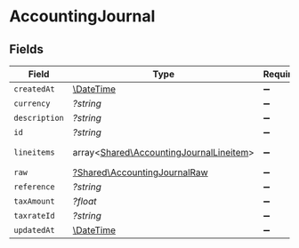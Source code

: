 # AccountingJournal


## Fields

| Field                                                                                       | Type                                                                                        | Required                                                                                    | Description                                                                                 |
| ------------------------------------------------------------------------------------------- | ------------------------------------------------------------------------------------------- | ------------------------------------------------------------------------------------------- | ------------------------------------------------------------------------------------------- |
| `createdAt`                                                                                 | [\DateTime](https://www.php.net/manual/en/class.datetime.php)                               | :heavy_minus_sign:                                                                          | N/A                                                                                         |
| `currency`                                                                                  | *?string*                                                                                   | :heavy_minus_sign:                                                                          | N/A                                                                                         |
| `description`                                                                               | *?string*                                                                                   | :heavy_minus_sign:                                                                          | N/A                                                                                         |
| `id`                                                                                        | *?string*                                                                                   | :heavy_minus_sign:                                                                          | N/A                                                                                         |
| `lineitems`                                                                                 | array<[Shared\AccountingJournalLineitem](../../Models/Shared/AccountingJournalLineitem.md)> | :heavy_minus_sign:                                                                          | new field name                                                                              |
| `raw`                                                                                       | [?Shared\AccountingJournalRaw](../../Models/Shared/AccountingJournalRaw.md)                 | :heavy_minus_sign:                                                                          | N/A                                                                                         |
| `reference`                                                                                 | *?string*                                                                                   | :heavy_minus_sign:                                                                          | N/A                                                                                         |
| `taxAmount`                                                                                 | *?float*                                                                                    | :heavy_minus_sign:                                                                          | N/A                                                                                         |
| `taxrateId`                                                                                 | *?string*                                                                                   | :heavy_minus_sign:                                                                          | N/A                                                                                         |
| `updatedAt`                                                                                 | [\DateTime](https://www.php.net/manual/en/class.datetime.php)                               | :heavy_minus_sign:                                                                          | N/A                                                                                         |